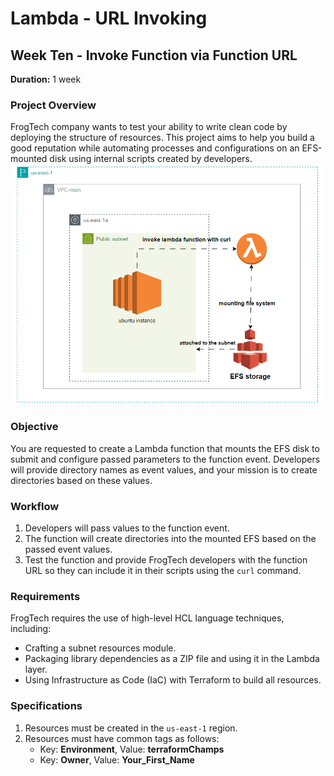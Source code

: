 # Lambda - URL Invoking

## Week Ten - Invoke Function via Function URL

**Duration:** 1 week

### Project Overview

FrogTech company wants to test your ability to write clean code by deploying the structure of resources. This project aims to help you build a good reputation while automating processes and configurations on an EFS-mounted disk using internal scripts created by developers.
![Automated Photo](Invok-automated.gif)

### Objective

You are requested to create a Lambda function that mounts the EFS disk to submit and configure passed parameters to the function event. Developers will provide directory names as event values, and your mission is to create directories based on these values.

### Workflow

1. Developers will pass values to the function event.
2. The function will create directories into the mounted EFS based on the passed event values.
3. Test the function and provide FrogTech developers with the function URL so they can include it in their scripts using the `curl` command.

### Requirements

FrogTech requires the use of high-level HCL language techniques, including:

- Crafting a subnet resources module.
- Packaging library dependencies as a ZIP file and using it in the Lambda layer.
- Using Infrastructure as Code (IaC) with Terraform to build all resources.

### Specifications

1. Resources must be created in the `us-east-1` region.
2. Resources must have common tags as follows:
   - Key: **Environment**, Value: **terraformChamps**
   - Key: **Owner**, Value: **Your_First_Name**